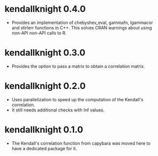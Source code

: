 # kendallknight 0.4.0

* Provides an implementation of chebyshev_eval, gammafn, lgammacor and stirlerr
  functions in C++. This solves CRAN warnings about using non-API non-API calls
  to R.

# kendallknight 0.3.0

* Provides the option to pass a matrix to obtain a correlation matrix.

# kendallknight 0.2.0

* Uses parallelization to speed up the computation of the Kendall's correlation.
* It still needs additional checks with Inf values.

# kendallknight 0.1.0

* The Kendall's correlation function from capybara was moved here to have a
  dedicated package for it.
